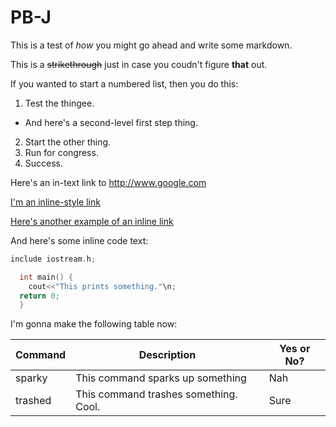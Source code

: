 # PB-J

This is a test of *how* you might go ahead and write some markdown.

This is a ~~strikethrough~~ just in case you coudn't figure **that** out.

If you wanted to start a numbered list, then you do this:

1. Test the thingee.
  * And here's a second-level first step thing.
2. Start the other thing.
3. Run for congress.
4. Success.

Here's an in-text link to http://www.google.com

[I'm an inline-style link](https://www.google.com)



[Here's another example of an inline link](http://hello.com)


And here's some inline code text:

```c++
include iostream.h;

  int main() {
    cout<<"This prints something."\n;
  return 0;
  }
```


I'm gonna make the following table now:

| Command | Description | Yes or No? |
| ---- | ---- | ---- |
| sparky | This command sparks up something | Nah |
| trashed | This command trashes something. Cool. | Sure |

